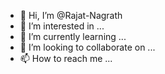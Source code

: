 - 👋 Hi, I’m @Rajat-Nagrath
- 👀 I’m interested in ...
- 🌱 I’m currently learning ...
- 💞️ I’m looking to collaborate on ...
- 📫 How to reach me ...

<!---
Rajat-Nagrath/Rajat-Nagrath is a ✨ special ✨ repository because its `README.md` (this file) appears on your GitHub profile.
You can click the Preview link to take a look at your changes.
--->
